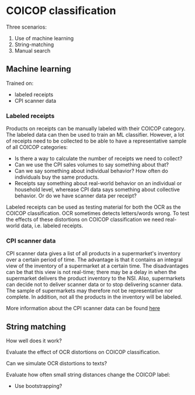 # COICOP classification

Three scenarios:

1. Use of machine learning
2. String-matching
3. Manual search

## Machine learning

Trained on:

- labeled receipts
- CPI scanner data

### Labeled receipts

Products on receipts can be manually labeled with their COICOP category. The labeled data can then be used to train an ML classifier. However, a lot of receipts need to be collected to be able to have a representative sample of all COICOP categories:

- Is there a way to calculate the number of receipts we need to collect?
- Can we use the CPI sales volumes to say something about that?
- Can we say something about individual behavior? How often do individuals buy the same products.
- Receipts say something about real-world behavior on an individual or household level, wherease CPI data says something about collective behavior. Or do we have scanner data per receipt?

Labeled receipts can be used as testing material for both the OCR as the COICOP
classification. OCR sometimes detects letters/words wrong. To test the effects of these
distortions on COICOP classification we need real-world data, i.e. labeled receipts.

### CPI scanner data

CPI scanner data gives a list of all products in a supermarket's inventory over a certain
period of time. The advantage is that it contains an integral view of the inventory of a
supermarket at a certain time. The disadvantages can be that this view is not real-time;
there may be a delay in when the supermarket delivers the product inventory to the NSI.
Also, supermarkets can decide not to deliver scanner data or to stop delivering scanner
data. The sample of supermarkets may therefore not be representative nor complete. In addition, not all the products in the inventory will be labeled.

More information about the CPI scanner data can be found [here](./CPI%20scanner%20data.md)

## String matching

How well does it work?

Evaluate the effect of OCR distortions on COICOP classification.

Can we simulate OCR distortions to texts?

Evaluate how often small string distances change the COICOP label:

- Use bootstrapping?

